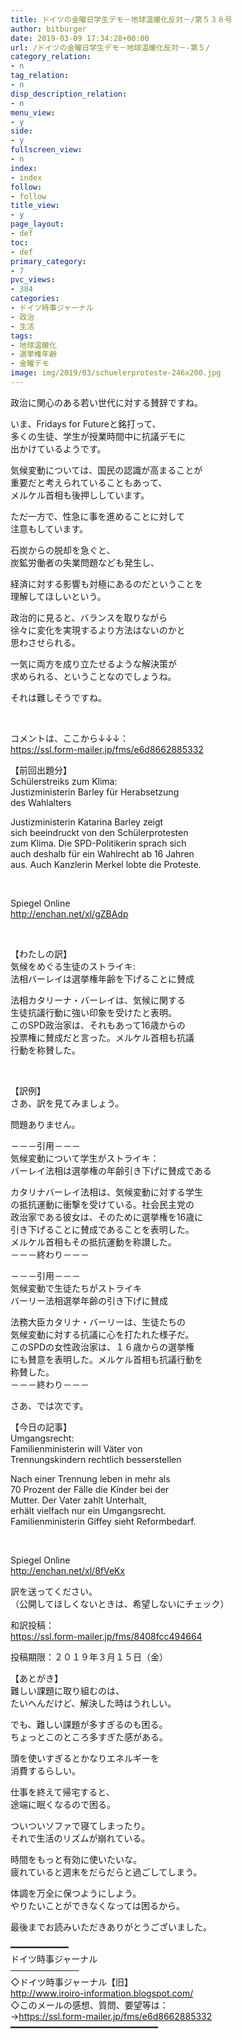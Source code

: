 ```yaml
---
title: ドイツの金曜日学生デモ－地球温暖化反対－/第５３８号
author: bitburger
date: 2019-03-09 17:34:28+00:00
url: /ドイツの金曜日学生デモ－地球温暖化反対－-第５/
category_relation:
- n
tag_relation:
- n
disp_description_relation:
- n
menu_view:
- y
side:
- y
fullscreen_view:
- n
index:
- index
follow:
- follow
title_view:
- y
page_layout:
- def
toc:
- def
primary_category:
- 7
pvc_views:
- 384
categories:
- ドイツ時事ジャーナル
- 政治
- 生活
tags:
- 地球温暖化
- 選挙権年齢
- 金曜デモ
image: img/2019/03/schuelerproteste-246x200.jpg
---
```

政治に関心のある若い世代に対する賛辞ですね。

いま、Fridays for Futureと銘打って、  
多くの生徒、学生が授業時間中に抗議デモに  
出かけているようです。

気候変動については、国民の認識が高まることが  
重要だと考えられていることもあって、  
メルケル首相も後押ししています。

ただ一方で、性急に事を進めることに対して  
注意もしています。

石炭からの脱却を急ぐと、  
炭鉱労働者の失業問題なども発生し、

経済に対する影響も対極にあるのだということを  
理解してほしいという。

政治的に見ると、バランスを取りながら  
徐々に変化を実現するより方法はないのかと  
思わさせられる。

一気に両方を成り立たせるような解決策が  
求められる、ということなのでしょうね。

それは難しそうですね。

&nbsp;

コメントは、ここから↓↓↓：  
<https://ssl.form-mailer.jp/fms/e6d8662885332>

  
【前回出題分】  
Schülerstreiks zum Klima:  
Justizministerin Barley für Herabsetzung  
des Wahlalters

Justizministerin Katarina Barley zeigt  
sich beeindruckt von den Schülerprotesten  
zum Klima. Die SPD-Politikerin sprach sich  
auch deshalb für ein Wahlrecht ab 16 Jahren  
aus. Auch Kanzlerin Merkel lobte die Proteste.

&nbsp;

Spiegel Online  
<http://enchan.net/xl/gZBAdp>

&nbsp;

【わたしの訳】  
気候をめぐる生徒のストライキ:  
法相バーレイは選挙権年齢を下げることに賛成

法相カタリーナ・バーレイは、気候に関する  
生徒抗議行動に強い印象を受けたと表明。  
このSPD政治家は、それもあって16歳からの  
投票権に賛成だと言った。メルケル首相も抗議  
行動を称賛した。

&nbsp;

【訳例】  
さあ、訳を見てみましょう。

問題ありません。

－－－引用－－－  
気候変動について学生がストライキ：  
バーレイ法相は選挙権の年齢引き下げに賛成である

カタリナバーレイ法相は、気候変動に対する学生  
の抵抗運動に衝撃を受けている。社会民主党の  
政治家である彼女は、そのために選挙権を16歳に  
引き下げることに賛成であることを表明した。  
メルケル首相もその抵抗運動を称讃した。  
－－－終わり－－－

  
－－－引用－－－  
気候変動で生徒たちがストライキ  
バーリー法相選挙年齢の引き下げに賛成

法務大臣カタリナ・バーリーは、生徒たちの  
気候変動に対する抗議に心を打たれた様子だ。  
このSPDの女性政治家は、１６歳からの選挙権  
にも賛意を表明した。メルケル首相も抗議行動を  
称賛した。  
－－－終わり－－－

  
さあ、では次です。

【今日の記事】  
Umgangsrecht:  
Familienministerin will Väter von  
Trennungskindern rechtlich besserstellen

Nach einer Trennung leben in mehr als  
70 Prozent der Fälle die Kinder bei der  
Mutter. Der Vater zahlt Unterhalt,  
erhält vielfach nur ein Umgangsrecht.  
Familienministerin Giffey sieht Reformbedarf.

&nbsp;

Spiegel Online  
<http://enchan.net/xl/8fVeKx>

訳を送ってください。  
（公開してほしくないときは、希望しないにチェック）

和訳投稿：  
 <https://ssl.form-mailer.jp/fms/8408fcc494664>

投稿期限：２０１９年３月１５日（金）

  
【あとがき】  
難しい課題に取り組むのは、  
たいへんだけど、解決した時はうれしい。

でも、難しい課題が多すぎるのも困る。  
ちょっとこのところ多すぎた感がある。

頭を使いすぎるとかなりエネルギーを  
消費するらしい。

仕事を終えて帰宅すると、  
途端に眠くなるので困る。

ついついソファで寝てしまったり。  
それで生活のリズムが崩れている。

時間をもっと有効に使いたいな。  
疲れていると週末をだらだらと過ごしてしまう。

体調を万全に保つようにしよう。  
やりたいことができなくなっては困るから。

  
最後までお読みいただきありがとうございました。

  
━━━━━━━━━━━  
ドイツ時事ジャーナル  
───────────  
◇ドイツ時事ジャーナル【旧】  
<http://www.iroiro-information.blogspot.com/>  
◇このメールの感想、質問、要望等は：  
-><https://ssl.form-mailer.jp/fms/e6d8662885332>  
━━━━━━━━━━━━━━━━━━━━━━━━━━━━